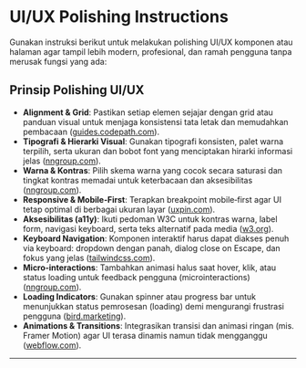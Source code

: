 # UI/UX Polishing Instructions

Gunakan instruksi berikut untuk melakukan polishing UI/UX komponen atau halaman agar tampil lebih modern, profesional, dan ramah pengguna tanpa merusak fungsi yang ada:

## Prinsip Polishing UI/UX

- **Alignment & Grid**: Pastikan setiap elemen sejajar dengan grid atau panduan visual untuk menjaga konsistensi tata letak dan memudahkan pembacaan ([guides.codepath.com](https://guides.codepath.com/android/Polishing-a-UI-Tips-and-Tools?utm_source=chatgpt.com)).
- **Tipografi & Hierarki Visual**: Gunakan tipografi konsisten, palet warna terpilih, serta ukuran dan bobot font yang menciptakan hirarki informasi jelas ([nngroup.com](https://www.nngroup.com/articles/why-does-design-look-good/?utm_source=chatgpt.com)).
- **Warna & Kontras**: Pilih skema warna yang cocok secara saturasi dan tingkat kontras memadai untuk keterbacaan dan aksesibilitas ([nngroup.com](https://www.nngroup.com/articles/why-does-a-design-look-good-part2/?utm_source=chatgpt.com)).
- **Responsive & Mobile‑First**: Terapkan breakpoint mobile‑first agar UI tetap optimal di berbagai ukuran layar ([uxpin.com](https://www.uxpin.com/studio/blog/tailwind-best-practices/?utm_source=chatgpt.com)).
- **Aksesibilitas (a11y)**: Ikuti pedoman W3C untuk kontras warna, label form, navigasi keyboard, serta teks alternatif pada media ([w3.org](https://www.w3.org/WAI/tips/designing/?utm_source=chatgpt.com)).
- **Keyboard Navigation**: Komponen interaktif harus dapat diakses penuh via keyboard: dropdown dengan panah, dialog close on Escape, dan fokus yang jelas ([tailwindcss.com](https://tailwindcss.com/plus/ui-blocks/documentation?utm_source=chatgpt.com)).
- **Micro‑interactions**: Tambahkan animasi halus saat hover, klik, atau status loading untuk feedback pengguna (microinteractions) ([nngroup.com](https://www.nngroup.com/articles/microinteractions/?utm_source=chatgpt.com)).
- **Loading Indicators**: Gunakan spinner atau progress bar untuk menunjukkan status pemrosesan (loading) demi mengurangi frustrasi pengguna ([bird.marketing](https://bird.marketing/blog/digital-marketing/guide/web-design-trends-best-practices/role-micro-interactions-web-design/?utm_source=chatgpt.com)).
- **Animations & Transitions**: Integrasikan transisi dan animasi ringan (mis. Framer Motion) agar UI terasa dinamis namun tidak mengganggu ([webflow.com](https://webflow.com/blog/microinteractions?utm_source=chatgpt.com)).

---

